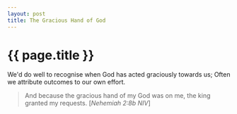 ```yaml
---
layout: post
title: The Gracious Hand of God
---
```


# {{ page.title }}

We'd do well to recognise when God has acted graciously towards us; Often we attribute outcomes to our own effort.

> And because the gracious hand of my God was on me, the king granted my requests. [_Nehemiah 2:8b NIV_]
